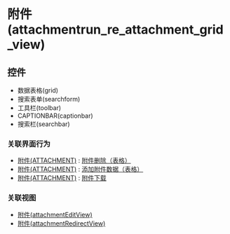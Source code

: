 # 附件(attachmentrun_re_attachment_grid_view)  <!-- {docsify-ignore-all} -->




<el-skeleton style="width:60%">
	<template #template>
		<div style="padding-bottom: 5px;">
			<div style="height:40px;display: flex;align-items: center;justify-content: space-between;">
				<el-tooltip content="页面标题">
					<el-skeleton-item variant="text" style="height:40px;"></el-skeleton-item>
				</el-tooltip>
				<el-tooltip content="搜索栏">
				    <el-skeleton-item variant="text" style="margin-left: 10px;height:40px;width:300px;"></el-skeleton-item>
				</el-tooltip>
				<el-skeleton style="width:250px;">
					<template #template>
						<el-tooltip content="工具栏">
							<div style="display: flex;align-items: center;justify-content:end">
								<el-skeleton-item variant="text" style="margin-left: 10px;height:40px;width:80px"></el-skeleton-item>
								<el-skeleton-item variant="text" style="margin-left: 10px;height:40px;width:80px"></el-skeleton-item>
								<el-skeleton-item variant="text" style="margin-left: 10px;height:40px;width:80px"></el-skeleton-item>
							</div>
						</el-tooltip>
					</template>
				</el-skeleton>
			</div>
		</div>
		<el-tooltip content="数据表格">
			<el-skeleton-item variant="p" style="height:300px"></el-skeleton-item>
		</el-tooltip>
	</template>
</el-skeleton>


## 控件
  * 数据表格(grid)
  * 搜索表单(searchform)
  * 工具栏(toolbar)
  * CAPTIONBAR(captionbar)
  * 搜索栏(searchbar)


### 关联界面行为
  * [附件(ATTACHMENT)](module/Base/Attachment) : [附件删除（表格）](module/Base/Attachment#界面行为)
  * [附件(ATTACHMENT)](module/Base/Attachment) : [添加附件数据（表格）](module/Base/Attachment#界面行为)
  * [附件(ATTACHMENT)](module/Base/Attachment) : [附件下载](module/Base/Attachment#界面行为)

### 关联视图
  * [附件(attachmentEditView)](app/view/attachmentEditView)
  * [附件(attachmentRedirectView)](app/view/attachmentRedirectView)

<script>
 const { createApp } = Vue
  createApp({
    data() {
      return {
        message: '!'
      }
    }
  }).use(ElementPlus).mount('#app')
</script>